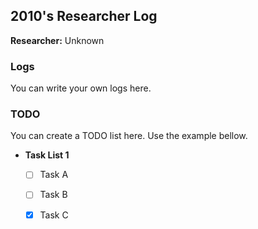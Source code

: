 ## 2010's Researcher Log
__Researcher:__ Unknown  

### Logs
You can write your own logs here.

### TODO
You can create a TODO list here. Use the example bellow.  
- __Task List 1__  

    - [ ] Task A
    - [ ] Task B
    - [X] Task C
   
